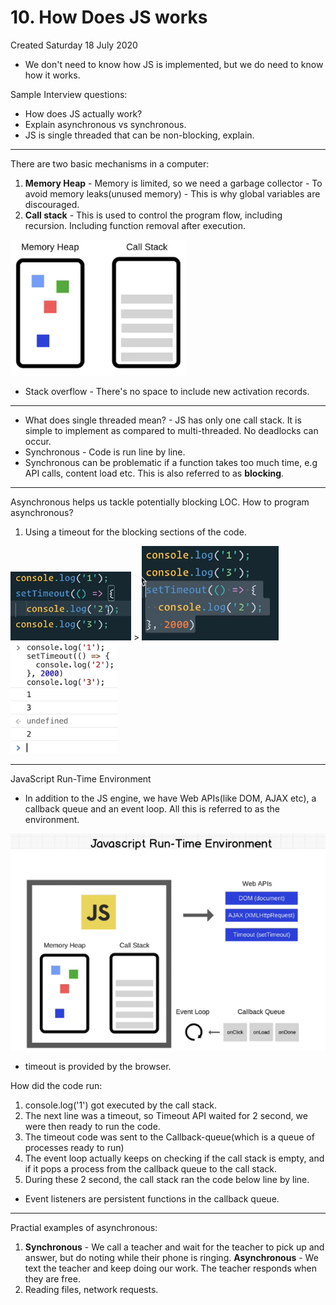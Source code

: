 # 10. How Does JS works
Created Saturday 18 July 2020


* We don't need to know how JS is implemented, but we do need to know how it works.


Sample Interview questions:

* How does JS actually work?
* Explain asynchronous vs synchronous.
* JS is single threaded that can be non-blocking, explain.



*****

There are two basic mechanisms in a computer:

1. **Memory Heap** - Memory is limited, so we need a garbage collector - To avoid memory leaks(unused memory) - This is why global variables are discouraged.
2. **Call stack** - This is used to control the program flow, including recursion. Including function removal after execution.

![](./10._How_Does_JS_works/pasted_image.png)

* Stack overflow - There's no space to include new activation records.


*****


* What does single threaded mean? - JS has only one call stack. It is simple to implement as compared to multi-threaded. No deadlocks can occur.
* Synchronous - Code is run line by line. 
* Synchronous can be problematic if a function takes too much time, e.g API calls, content load etc. This is also referred to as **blocking**.


*****

Asynchronous helps us tackle potentially blocking LOC.
How to program asynchronous?

1. Using a timeout for the blocking sections of the code.

![](./10._How_Does_JS_works/pasted_image001.png) > ![](./10._How_Does_JS_works/pasted_image002.png)![](./10._How_Does_JS_works/pasted_image003.png)

*****

JavaScript Run-Time Environment

* In addition to the JS engine, we have Web APIs(like DOM, AJAX etc), a callback queue and an event loop. All this is referred to as the environment.

![](./10._How_Does_JS_works/pasted_image004.png)

* timeout is provided by the browser.

How did the code run:

1. console.log('1') got executed by the call stack.
2. The next line was a timeout, so Timeout API waited for 2 second, we were then ready to run the code.
3. The timeout code was sent to the Callback-queue(which is a queue of processes ready to run)
4. The event loop actually keeps on checking if the call stack is empty, and if it pops a process from the callback queue to the call stack.
5. During these 2 second, the call stack ran the code below line by line.



* Event listeners are persistent functions in the callback queue.


*****

Practial examples of asynchronous:

1. **Synchronous** - We call a teacher and wait for the teacher to pick up and answer, but do noting while their phone is ringing. **Asynchronous** - We text the teacher and keep doing our work. The teacher responds when they are free.
2. Reading files, network requests.


